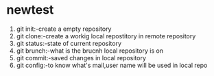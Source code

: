 # newtest

1. git init:-create a empty repository
2. git clone:-create a workig local repostitory in remote repository
3. git status:-state of current repository
4. git brunch:-what is the brucnh local repository is on
5. git commit:-saved changes in local repository
6. git config:-to know what's mail,user name will be used in local repo

